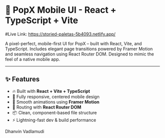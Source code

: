 # 🚀 PopX Mobile UI - React + TypeScript + Vite

#Live Link: https://storied-paletas-5b4093.netlify.app/

A pixel-perfect, mobile-first UI for PopX – built with React, Vite, and TypeScript. Includes elegant page transitions powered by Framer Motion and seamless navigation using React Router DOM. Designed to mimic the feel of a native mobile app.

---

## ✨ Features

- 🔥 Built with **React + Vite + TypeScript**
- 🎨 Fully responsive, centered mobile design
- 💫 Smooth animations using **Framer Motion**
- 🧭 Routing with **React Router DOM**
- 📦 Clean, component-based file structure
- ⚡ Lightning-fast dev & build performance

Dhanvin Vadlamudi
